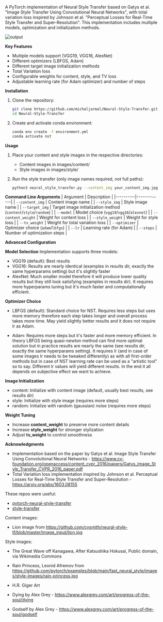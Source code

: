 A PyTorch implementation of Neural Style Transfer based on Gatys et al. "Image Style Transfer Using Convolutional Neural Networks", with total variation loss inspired by Johnson et al. "Perceptual Losses for Real-Time Style Transfer and Super-Resolution". This implementation includes multiple models, optimization and initialization methods.

![output](https://github.com/user-attachments/assets/66acdbe8-089b-4861-8de7-fd7f7fa4db1d)

**Key Features**

* Multiple models support (VGG19, VGG16, AlexNet)
* Different optimizers (LBFGS, Adam)
* Different target image initialization methods
* Total Variation loss
* Configurable weights for content, style, and TV loss
* Adjustable learning rate (for Adam optimizer) and number of steps


**Installation**

1. Clone the repository:
    ```bash
    git clone https://github.com/michaljarmal/Neural-Style-Transfer.git
    cd Neural-Style-Transfer
    ```

2. Create and activate conda environment:
    ```bash
    conda env create -f environment.yml
    conda activate nst
    ```

**Usage**

1. Place your content and style images in the respective directories:
    * Content images in images/content/
    * Style images in images/style/

2. Run the style transfer (only image names required, not full paths):
    ```bash
    python3 neural_style_transfer.py --content_img your_content_img.jpg --style_img your_style_img.jpg
    ```


**Command Line Arguments**
| Argument | Description |
|----------|-------------|
| `--content_img` | Content image name |
| `--style_img` | Style image name |
| `--target_img` | Target image initialization method (`content`/`style`/`random`) |
| `--model` | Model choice (`vgg19`/`vgg16`/`alexnet`) |
| `--content_weight` | Weight for content loss |
| `--style_weight` | Weight for style loss |
| `--tv_weight` | Weight for total variation loss |
| `--optimizer` | Optimizer choice (`adam`/`lbfgs`) |
| `--lr` | Learning rate (for Adam) |
| `--steps` | Number of optimization steps |

**Advanced Configuration**

**Model Selection**
Implementation supports three models:
* VGG19 (default): Best results
* VGG16: Results are nearly identical (examples in results dir, exactly the same hyperparams setting) but it's slightly faster
* AlexNet: Much smaller model therefore it will produce lower quality results but they still look satisfying (examples in results dir). It requires more hyperparams tuning but it's much faster and computationally efficient.

**Optimizer Choice**
* LBFGS (default): Standard choice for NST. Requires less steps but uses more memory therefore each step takes longer and overall process takes more time. May yield slightly better results and it does not require lr as Adam.

* Adam: Requires more steps but it's faster and more memory efficient. In theory LBFGS being quasi-newton method can find more optimal solution but in practice results are nearly the same (see results dir, exactly the same hyperparams setting). It requires lr (and in case of some images lr needs to be tweaked differently) as with all first-order methods but in case of NST learning rate can be used as a "artistic tool" so to say. Different lr values will yield different results. In the end it all depends on subjective effect we want to achieve.


**Image Initialization**
* content: Initialize with content image (default, usually best results, see results dir)
* style: Initialize with style image (requires more steps)
* random: Initialize with random (gaussian) noise (requires more steps)


**Weight Tuning**
* Increase **content_weight** to preserve more content details
* Increase **style_weight** for stronger stylization
* Adjust **tv_weight** to control smoothness

**Acknowledgments**
* Implementation based on the paper by Gatys et al. Image Style Transfer Using Convolutional Neural Networks - https://www.cv-foundation.org/openaccess/content_cvpr_2016/papers/Gatys_Image_Style_Transfer_CVPR_2016_paper.pdf
* Total Variation loss implementation inspired by Johnson et al. Perceptual Losses for Real-Time Style Transfer and Super-Resolution - https://arxiv.org/abs/1603.08155
 
These repos were useful:
- [pytorch-neural-style-transfer](https://github.com/gordicaleksa/pytorch-neural-style-transfer)
- [style-transfer](https://github.com/udacity/deep-learning-v2-pytorch/tree/master/style-transfer)

Content images:

* Lion image from https://github.com/cysmith/neural-style-tf/blob/master/image_input/lion.jpg

Style images:

* The Great Wave off Kanagawa, After Katsushika Hokusai, Public domain, via Wikimedia Commons

* Rain Princess, Leonid Afremov from https://github.com/pytorch/examples/blob/main/fast_neural_style/images/style-images/rain-princess.jpg

* H.R. Giger Art

* Dying by Alex Grey - https://www.alexgrey.com/art/progress-of-the-soul/dying

* Godself by Alex Grey - https://www.alexgrey.com/art/progress-of-the-soul/godself

